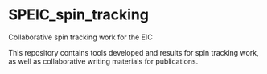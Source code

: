 # SPEIC_spin_tracking
Collaborative spin tracking work for the EIC 

This repository contains tools developed and results for spin tracking work, as well as collaborative writing materials
for publications.
